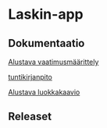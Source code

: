 ﻿# Laskin-app

## Dokumentaatio

[Alustava vaatimusmäärittely](https://github.com/014587289/otm-harjoitustyo/blob/master/dokumentaatio/vaatimusm%C3%A4%C3%A4rittely.md)

[tuntikirjanpito](https://github.com/014587289/otm-harjoitustyo/blob/master/dokumentaatio/Tuntikirjanpito.md)

[Alustava luokkakaavio](https://github.com/014587289/otm-harjoitustyo/blob/master/dokumentaatio/arkkitehtuuri.md)

## Releaset






